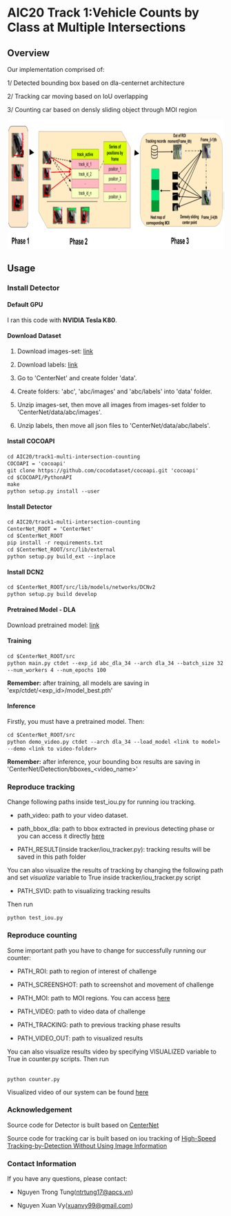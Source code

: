 # AIC20 Track 1:Vehicle Counts by Class at Multiple Intersections
## Overview 

Our implementation comprised of: 

1/ Detected bounding box based on dla-centernet architecture

2/ Tracking car moving based on IoU overlapping

3/ Counting car based on densly sliding object through MOI region

<img src="pipeline_git.png" width=800 height=300 />

## Usage 

### Install Detector

#### Default GPU
I ran this code with **NVIDIA Tesla K80**.

#### Download Dataset
1. Download images-set: [link](https://drive.google.com/open?id=1xFcfOEfAXjjzdrZbH3glOxv0rHIne8H7)

2. Download labels: [link](https://drive.google.com/file/d/1SWsjrSNaRp3CVe9h3Fu41ezkvXcGPy0_)

3. Go to 'CenterNet' and create folder 'data'.

3. Create folders: 'abc', 'abc/images' and 'abc/labels' into 'data' folder.

4. Unzip images-set, then move all images from images-set folder to 'CenterNet/data/abc/images'.

5. Unzip labels, then move all json files to 'CenterNet/data/abc/labels'.

#### Install COCOAPI
```
cd AIC20/track1-multi-intersection-counting
COCOAPI = 'cocoapi'
git clone https://github.com/cocodataset/cocoapi.git 'cocoapi'
cd $COCOAPI/PythonAPI
make
python setup.py install --user
```

#### Install Detector
```
cd AIC20/track1-multi-intersection-counting
CenterNet_ROOT = 'CenterNet'
cd $CenterNet_ROOT
pip install -r requirements.txt
cd $CenterNet_ROOT/src/lib/external
python setup.py build_ext --inplace
```

#### Install DCN2
```
cd $CenterNet_ROOT/src/lib/models/networks/DCNv2
python setup.py build develop
```

#### Pretrained Model - DLA
Download pretrained model: [ link ](
https://www.dropbox.com/s/q9jimptc5e8e2we/model_best_dla_1x.pth?dl=0)

#### Training
```
cd $CenterNet_ROOT/src
python main.py ctdet --exp_id abc_dla_34 --arch dla_34 --batch_size 32 --num_workers 4 --num_epochs 100
```
**Remember:** after training, all models are saving in 'exp/ctdet/<exp_id>/model_best.pth'

#### Inference
Firstly, you must have a pretrained model. Then:
```
cd $CenterNet_ROOT/src
python demo_video.py ctdet --arch dla_34 --load_model <link to model> --demo <link to video-folder>
```
**Remember:** after inference, your bounding box results are saving in 'CenterNet/Detection/bboxes_<video_name>'


### Reproduce tracking
Change following paths inside test_iou.py for running iou tracking. 

+ path_video: path to your video dataset.

+ path_bbox_dla: path to bbox extracted in previous detecting phase or you can access it directly [here](https://drive.google.com/open?id=10tL5q7SPslmDyB5eCwWpqkicP0brEmai)

+ PATH_RESULT(inside tracker/iou_tracker.py): tracking results will be saved in this path folder 

You can also visualize the results of tracking by changing the following path and set $visualize$ variable to True inside tracker/iou_tracker.py script

+ PATH_SVID: path to visualizing tracking results

Then run
```
python test_iou.py
```

### Reproduce counting

Some important path you have to change for successfully running our counter:

+ PATH_ROI: path to region of interest of challenge

+ PATH_SCREENSHOT: path to screenshot and movement of challenge

+ PATH_MOI: path to MOI regions. You can access [here](https://drive.google.com/open?id=1wMQMGKCXMXPL0G7IL9ionThkoIh4qubF)

+ PATH_VIDEO: path to video data of challenge 

+ PATH_TRACKING: path to previous tracking phase results

+ PATH_VIDEO_OUT: path to visualized results

You can also visualize results video by specifying VISUALIZED variable to True in counter.py scripts. Then run

```

python counter.py
```

Visualized video of our system can be found [here](https://drive.google.com/open?id=1DPuYh2bD22Hn-IKXw-Ru86LX_FA1B6RA)

### Acknowledgement

Source code for Detector is built based on [CenterNet](https://github.com/xingyizhou/CenterNet.git)

Source code for tracking car is built based on iou tracking of [High-Speed Tracking-by-Detection Without Using Image Information](https://github.com/bochinski/iou-tracker)

### Contact Information

If you have any questions, please contact:

+ Nguyen Trong Tung(ntrtung17@apcs.vn)

+ Nguyen Xuan Vy(xuanvy99@gmail.com)
